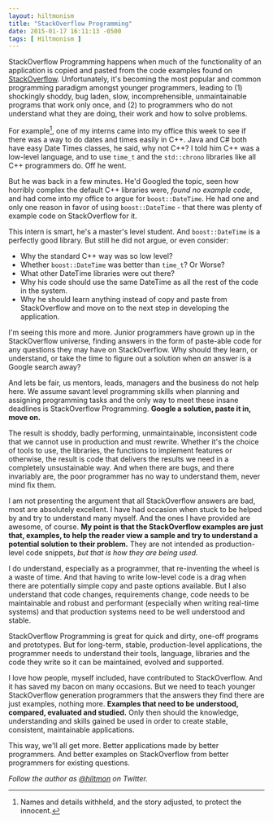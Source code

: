 ```yaml
---
layout: hiltmonism
title: "StackOverflow Programming"
date: 2015-01-17 16:11:13 -0500
tags: [ Hiltmonism ]
---
```


StackOverflow Programming happens when much of the functionality of an application is copied and pasted from the code examples found on [StackOverflow](https://stackoverflow.com). Unfortunately, it's becoming the most popular and common programming paradigm amongst younger programmers, leading to (1) shockingly shoddy, bug laden, slow, incomprehensible, unmaintainable programs that work only once, and (2) to programmers who do not understand what they are doing, their work and how to solve problems.

For example[^1], one of my interns came into my office this week to see if there was a way to do dates and times easily in C++. Java and C# both have easy Date Times classes, he said, why not C++? I told him C++ was a low-level language, and to use `time_t` and the `std::chrono` libraries like all C++ programmers do. Off he went.

But he was back in a few minutes. He'd Googled the topic, seen how horribly complex the default C++ libraries were, *found no example code*, and had come into my office to argue for `boost::DateTime`. He had one and only one reason in favor of using `boost::DateTime` - that there was plenty of example code on StackOverflow for it.

This intern is smart, he's a master's level student. And `boost::DateTime` is a perfectly good library. But still he did not argue, or even consider:

* Why the standard C++ way was so low level?
* Whether `boost::DateTime` was better than `time_t`? Or Worse?
* What other DateTime libraries were out there?
* Why his code should use the same DateTime as all the rest of the code in the system.
* Why he should learn anything instead of copy and paste from StackOverflow and move on to the next step in developing the application.

I'm seeing this more and more. Junior programmers have grown up in the StackOverflow universe, finding answers in the form of paste-able code for any questions they may have on StackOverflow. Why should they learn, or understand, or take the time to figure out a solution when *an* answer is a Google search away?

And lets be fair, us mentors, leads, managers and the business do not help here. We assume savant level programming skills when planning and assigning programming tasks and the only way to meet these insane deadlines is StackOverflow Programming. **Google a solution, paste it in, move on.**

The result is shoddy, badly performing, unmaintainable, inconsistent code that we cannot use in production and must rewrite. Whether it's the choice of tools to use, the libraries, the functions to implement features or otherwise, the result is code that delivers the results we need in a completely unsustainable way. And when there are bugs, and there invariably are, the poor programmer has no way to understand them, never mind fix them.

I am not presenting the argument that all StackOverflow answers are bad, most are absolutely excellent. I have had occasion when stuck to be helped by and try to understand many myself. And the ones I have provided are awesome, of course. **My point is that the StackOverflow examples are just that, examples, to help the reader view a sample and try to understand a potential solution to their problem.** They are not intended as production-level code snippets, *but that is how they are being used.*

I do understand, especially as a programmer, that re-inventing the wheel is a waste of time. And that having to write low-level code is a drag when there are potentially simple copy and paste options available. But I also understand that code changes, requirements change, code needs to be maintainable and robust and performant (especially when writing real-time systems) and that production systems need to be well understood and stable.

StackOverflow Programming is great for quick and dirty, one-off programs and prototypes. But for long-term, stable, production-level applications, the programmer needs to understand their tools, language, libraries and the code they write so it can be maintained, evolved and supported.

I love how people, myself included, have contributed to StackOverflow. And it has saved my bacon on many occasions. But we need to teach younger StackOverflow generation programmers that the answers they find there are just examples, nothing more. **Examples that need to be understood, compared, evaluated and studied.** Only then should the knowledge, understanding and skills gained be used in order to create stable, consistent, maintainable applications.

This way, we'll all get more. Better applications made by better programmers. And better examples on StackOverflow from better programmers for existing questions.

*Follow the author as [@hiltmon](https://twitter.com/hiltmon) on Twitter.*

[^1]: Names and details withheld, and the story adjusted, to protect the innocent.

